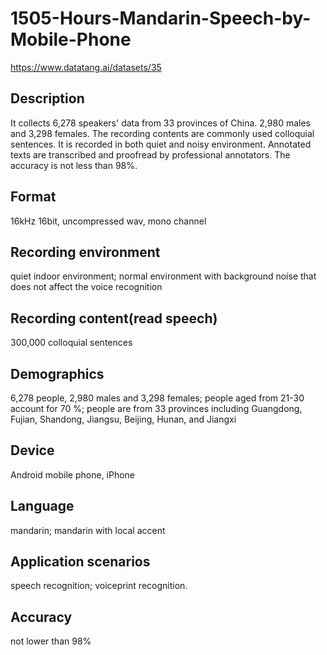 # 1505-Hours-Mandarin-Speech-by-Mobile-Phone
https://www.datatang.ai/datasets/35

## Description
It collects 6,278 speakers' data from 33 provinces of China. 2,980 males and 3,298 females. The recording contents are commonly used colloquial sentences. It is recorded in both quiet and noisy environment. Annotated texts are transcribed and proofread by professional annotators. The accuracy is not less than 98%.

## Format
16kHz 16bit, uncompressed wav, mono channel

## Recording environment
quiet indoor environment; normal environment with background noise that does not affect the voice recognition

## Recording content(read speech)
300,000 colloquial sentences

## Demographics
6,278 people, 2,980 males and 3,298 females; people aged from 21-30 account for 70 %; people are from 33 provinces including Guangdong, Fujian, Shandong, Jiangsu, Beijing, Hunan, and Jiangxi

## Device
Android mobile phone, iPhone

## Language
mandarin; mandarin with local accent

## Application scenarios
speech recognition; voiceprint recognition.

## Accuracy
not lower than 98%
